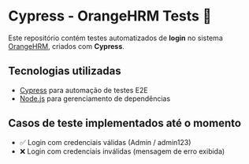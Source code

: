 # Cypress - OrangeHRM Tests 🍊

Este repositório contém testes automatizados de **login** no sistema [OrangeHRM](https://opensource-demo.orangehrmlive.com), criados com **Cypress**.

## Tecnologias utilizadas
- [Cypress](https://www.cypress.io/) para automação de testes E2E  
- [Node.js](https://nodejs.org/) para gerenciamento de dependências  

## Casos de teste implementados até o momento
- ✅ Login com credenciais válidas (Admin / admin123)  
- ❌ Login com credenciais inválidas (mensagem de erro exibida)  